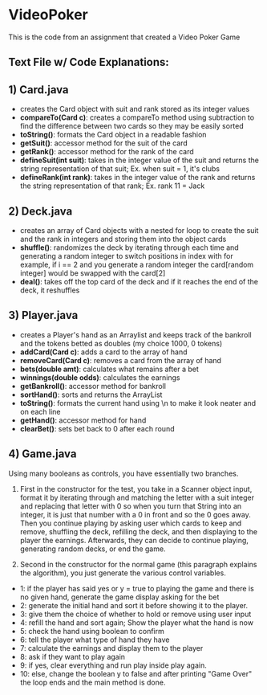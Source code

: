 # VideoPoker
This is the code from an assignment that created a Video Poker Game

## Text File w/ Code Explanations: 

## 1) Card.java

* creates the Card object with suit and rank stored as its integer values
* **compareTo(Card c)**: creates a compareTo method using subtraction
to find the difference between two cards so they may be easily sorted
* **toString()**: formats the Card object in a readable fashion
* **getSuit()**: accessor method for the suit of the card
* **getRank()**: accessor method for the rank of the card
* **defineSuit(int suit)**: takes in the integer value of the suit
and returns the string representation of that suit; Ex. when suit = 1, it's clubs
* **defineRank(int rank)**: takes in the integer value of the rank
and returns the string representation of that rank; Ex. rank 11 = Jack

## 2) Deck.java

* creates an array of Card objects with a nested for loop to create the
suit and the rank in integers and storing them into the object cards 
* **shuffle()**: randomizes the deck by iterating through each time
and generating a random integer to switch positions in index with
for example, if i == 2 and you generate a random integer the 
card[random integer] would be swapped with the card[2]
* **deal()**: takes off the top card of the deck and if it reaches
the end of the deck, it reshuffles 

## 3) Player.java 

* creates a Player's hand as an Arraylist and keeps track
of the bankroll and the tokens betted as doubles (my choice 1000, 0 tokens)
* **addCard(Card c)**: adds a card to the array of hand
* **removeCard(Card c)**: removes a card from the array of hand 
* **bets(double amt)**: calculates what remains after a bet
* **winnings(double odds)**: calculates the earnings 
* **getBankroll()**: accessor method for bankroll
* **sortHand()**: sorts and returns the ArrayList
* **toString()**: formats the current hand using \n to make it look
neater and on each line 
* **getHand()**: accessor method for hand
* **clearBet()**: sets bet back to 0 after each round

## 4) Game.java

Using many booleans as controls, you have essentially two branches.

1) First in the constructor for the test, you take in a Scanner object input, format it by iterating through and matching the letter with a suit
integer and replacing that letter with 0 so when you turn that 
String into an integer, it is just that number with a 0 in front
and so the 0 goes away. Then you continue playing by asking user which
cards to keep and remove, shuffling the deck, refilling the deck,
and then displaying to the player the earnings. Afterwards,
they can decide to continue playing, generating random decks,
or end the game. 

2) Second in the constructor for the normal game (this paragraph explains
the algorithm), you just generate the various control variables.
* 1: if the player has said yes or y = true to playing the game 
and there is no given hand, generate the game display asking
for the bet
* 2: generate the initial hand and sort it before showing it to
the player.
* 3: give them the choice of whether to hold or remove
using user input 
* 4: refill the hand and sort again; Show the player what the hand is now 
* 5: check the hand using boolean to confirm 
* 6: tell the player what type of hand they have 
* 7: calculate the earnings and display them to the player
* 8: ask if they want to play again 
* 9: if yes, clear everything and run play inside play again.
* 10: else, change the boolean y to false and after printing 
"Game Over" the loop ends and the main method is done.  

